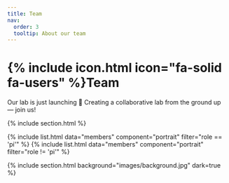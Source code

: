 ```yaml
---
title: Team
nav:
  order: 3
  tooltip: About our team
---
```


# {% include icon.html icon="fa-solid fa-users" %}Team

Our lab is just launching 🚀
Creating a collaborative lab from the ground up — join us!

{% include section.html %}

{% include list.html data="members" component="portrait" filter="role == 'pi'" %}
{% include list.html data="members" component="portrait" filter="role != 'pi'" %}

{% include section.html background="images/background.jpg" dark=true %}
